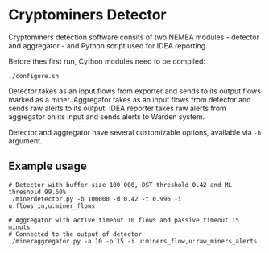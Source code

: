 # Cryptominers Detector
Cryptominers detection software consits of two NEMEA modules - detector and aggregator - and Python script used for IDEA reporting.

Before thes first run, Cython modules need to be compiled:
```
./configure.sh
```

Detector takes as an input flows from exporter and sends to its output flows marked as a miner.
Aggregator takes as an input flows from detector and sends raw alerts to its output.
IDEA reporter takes raw alerts from aggregator on its input and sends alerts to Warden system.

Detector and aggregator have several customizable options, available via `-h` argument.

## Example usage
```
# Detector with buffer size 100 000, DST threshold 0.42 and ML threshold 99.60% 
./minerdetector.py -b 100000 -d 0.42 -t 0.996 -i u:flows_in,u:miner_flows

# Aggregator with active timeout 10 flows and passive timeout 15 minuts
# Connected to the output of detector
./mineraggregator.py -a 10 -p 15 -i u:miners_flow,u:raw_miners_alerts
```